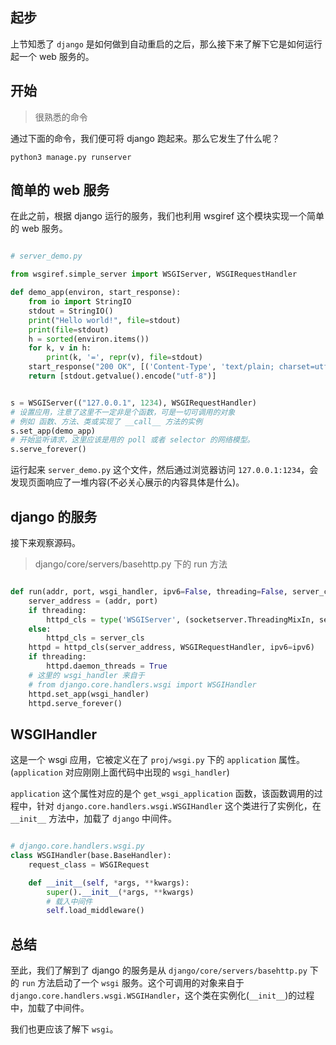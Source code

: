 ## 起步

上节知悉了 `django` 是如何做到自动重启的之后，那么接下来了解下它是如何运行起一个 web 服务的。

## 开始

> 很熟悉的命令

通过下面的命令，我们便可将 django 跑起来。那么它发生了什么呢？

`python3 manage.py runserver`  

## 简单的 web 服务

在此之前，根据 django 运行的服务，我们也利用 wsgiref 这个模块实现一个简单的 web 服务。

```python

# server_demo.py

from wsgiref.simple_server import WSGIServer, WSGIRequestHandler

def demo_app(environ, start_response):
    from io import StringIO
    stdout = StringIO()
    print("Hello world!", file=stdout)
    print(file=stdout)
    h = sorted(environ.items())
    for k, v in h:
        print(k, '=', repr(v), file=stdout)
    start_response("200 OK", [('Content-Type', 'text/plain; charset=utf-8')])
    return [stdout.getvalue().encode("utf-8")]


s = WSGIServer(("127.0.0.1", 1234), WSGIRequestHandler)
# 设置应用，注意了这里不一定非是个函数，可是一切可调用的对象
# 例如 函数、方法、类或实现了 __call__ 方法的实例
s.set_app(demo_app)
# 开始监听请求，这里应该是用的 poll 或者 selector 的网络模型。
s.serve_forever()

```

运行起来 `server_demo.py` 这个文件，然后通过浏览器访问 `127.0.0.1:1234`，会发现页面响应了一堆内容(不必关心展示的内容具体是什么)。

## django 的服务

接下来观察源码。

> django/core/servers/basehttp.py 下的 run 方法

```python

def run(addr, port, wsgi_handler, ipv6=False, threading=False, server_cls=WSGIServer):
    server_address = (addr, port)
    if threading:
        httpd_cls = type('WSGIServer', (socketserver.ThreadingMixIn, server_cls), {})
    else:
        httpd_cls = server_cls
    httpd = httpd_cls(server_address, WSGIRequestHandler, ipv6=ipv6)
    if threading:
        httpd.daemon_threads = True
    # 这里的 wsgi_handler 来自于
    # from django.core.handlers.wsgi import WSGIHandler
    httpd.set_app(wsgi_handler)
    httpd.serve_forever()

```

## WSGIHandler

这是一个 wsgi 应用，它被定义在了 `proj/wsgi.py` 下的 `application` 属性。(`application` 对应刚刚上面代码中出现的 `wsgi_handler`)

`application` 这个属性对应的是个 `get_wsgi_application` 函数，该函数调用的过程中，针对 `django.core.handlers.wsgi.WSGIHandler` 这个类进行了实例化，在 `__init__` 方法中，加载了 `django` 中间件。

```python

# django.core.handlers.wsgi.py
class WSGIHandler(base.BaseHandler):
    request_class = WSGIRequest

    def __init__(self, *args, **kwargs):
        super().__init__(*args, **kwargs)
        # 载入中间件
        self.load_middleware()
```

## 总结

至此，我们了解到了 django 的服务是从 `django/core/servers/basehttp.py` 下的 `run` 方法启动了一个 `wsgi` 服务。这个可调用的对象来自于 `django.core.handlers.wsgi.WSGIHandler`，这个类在实例化(`__init__`)的过程中，加载了中间件。

我们也更应该了解下 `wsgi`。
